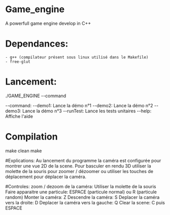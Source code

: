 # Game_engine
A powerfull game engine develop in C++

# Dependances:
    - g++ (compilateur présent sous linux utilisé dans le Makefile)
    - free-glut

# Lancement:
./GAME_ENGINE --command

--command:
--demo1:    Lance la démo n°1
--demo2:    Lance la démo n°2
--demo3:    Lance la démo n°3
--runTest:  Lance les tests unitaires
--help:     Affiche l'aide

# Compilation
make clean
make

#Explications:
Au lancement du programme la caméra est configurée pour montrer une vue 2D de la scene. Pour basculer en rendu 3D utiliser la molette de la souris
pour zoomer / dézoomer ou utiliser les touches de déplacement pour déplacer la caméra.

#Controles:
zoom / dezoom de la caméra:                 Utiliser la molette de la souris
Faire apparaitre une particule:             ESPACE (particule normal) ou R (particule random)
Monter la caméra:                           Z
Descendre la caméra:                        S
Deplacer la caméra vers la droite:          D
Deplacer la caméra vers la gauche:          Q
Clear la scene:                             C puis ESPACE